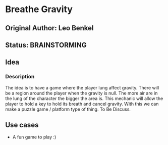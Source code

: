# Breathe Gravity

## Original Author: Leo Benkel

## Status: BRAINSTORMING

## Idea

### Description

The idea is to have a game where the player lung affect gravity. 
There will be a region around the player when the gravity is null.
The more air are in the lung of the character the bigger the area is.
This mechanic will allow the player to hold a key to hold its breath and cancel gravity.
With this we can make a puzzle game / platform type of thing. To Be Discuss. 

## Use cases

* A fun game to play :) 
